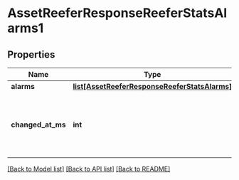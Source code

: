 # AssetReeferResponseReeferStatsAlarms1

## Properties
Name | Type | Description | Notes
------------ | ------------- | ------------- | -------------
**alarms** | [**list[AssetReeferResponseReeferStatsAlarms]**](AssetReeferResponseReeferStatsAlarms.md) |  | [optional] 
**changed_at_ms** | **int** | Timestamp when the alarms were reported, in Unix milliseconds since epoch | [optional] 

[[Back to Model list]](../README.md#documentation-for-models) [[Back to API list]](../README.md#documentation-for-api-endpoints) [[Back to README]](../README.md)


